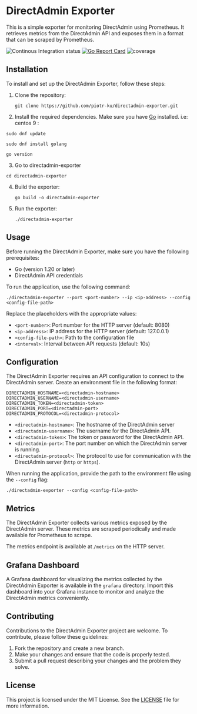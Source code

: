 # DirectAdmin Exporter

This is a simple exporter for monitoring DirectAdmin using Prometheus. It retrieves metrics from the DirectAdmin API and exposes them in a format that can be scraped by Prometheus.

![Continous Integration status](https://github.com/piotr-ku/directadmin-exporter/actions/workflows/integration.yml/badge.svg?branch=main) [![Go Report Card](https://goreportcard.com/badge/github.com/piotr-ku/directadmin-exporter)](https://goreportcard.com/report/github.com/piotr-ku/directadmin-exporter) ![coverage](https://raw.githubusercontent.com/piotr-ku/directadmin-exporter/badges/.badges/main/coverage.svg)

## Installation

To install and set up the DirectAdmin Exporter, follow these steps:

1. Clone the repository:

   ```shell
   git clone https://github.com/piotr-ku/directadmin-exporter.git
   ```

2. Install the required dependencies. Make sure you have [Go](https://golang.org/doc/install) installed. 
i.e: centos 9 :
```shell
sudo dnf update
 ```
```shell
sudo dnf install golang
 ```
```shell
go version
 ```
3. Go to directadmin-exporter
```shell
cd directadmin-exporter
 ```
4. Build the exporter:

   ```shell
   go build -o directadmin-exporter
   ```

5. Run the exporter:

   ```shell
   ./directadmin-exporter
   ```

## Usage

Before running the DirectAdmin Exporter, make sure you have the following prerequisites:

- Go (version 1.20 or later)
- DirectAdmin API credentials

To run the application, use the following command:

```shell
./directadmin-exporter --port <port-number> --ip <ip-address> --config <config-file-path>
```

Replace the placeholders with the appropriate values:

- `<port-number>`: Port number for the HTTP server (default: 8080)
- `<ip-address>`: IP address for the HTTP server (default: 127.0.0.1)
- `<config-file-path>`: Path to the configuration file
- `<interval>`: Interval between API requests (default: 10s)

## Configuration

The DirectAdmin Exporter requires an API configuration to connect to the DirectAdmin server. Create an environment file in the following format:

```
DIRECTADMIN_HOSTNAME=<directadmin-hostname>
DIRECTADMIN_USERNAME=<directadmin-username>
DIRECTADMIN_TOKEN=<directadmin-token>
DIRECTADMIN_PORT=<directadmin-port>
DIRECTADMIN_PROTOCOL=<directadmin-protocol>
```

- `<directadmin-hostname>`: The hostname of the DirectAdmin server
- `<directadmin-username>`: The username for the DirectAdmin API.
- `<directadmin-token>`: The token or password for the DirectAdmin API.
- `<directadmin-port>`: The port number on which the DirectAdmin server is running.
- `<directadmin-protocol>`: The protocol to use for communication with the DirectAdmin server (`http` or `https`).

When running the application, provide the path to the environment file using the `--config` flag:

```shell
./directadmin-exporter --config <config-file-path>
```

## Metrics

The DirectAdmin Exporter collects various metrics exposed by the DirectAdmin server. These metrics are scraped periodically and made available for Prometheus to scrape.

The metrics endpoint is available at `/metrics` on the HTTP server.

## Grafana Dashboard

A Grafana dashboard for visualizing the metrics collected by the DirectAdmin Exporter is available in the `grafana` directory. Import this dashboard into your Grafana instance to monitor and analyze the DirectAdmin metrics conveniently.

## Contributing

Contributions to the DirectAdmin Exporter project are welcome. To contribute, please follow these guidelines:

1. Fork the repository and create a new branch.
2. Make your changes and ensure that the code is properly tested.
3. Submit a pull request describing your changes and the problem they solve.

## License

This project is licensed under the MIT License. See the [LICENSE](LICENSE) file for more information.
